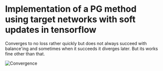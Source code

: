 # Implementation of a PG method using target networks with soft updates in tensorflow


Converges to no loss rather quickly but does not always succeed with balance'ing and sometimes when it succeeds it diverges later.
But its works fine other than that.


![Convergence](https://imgur.com/a/LDot02C)
